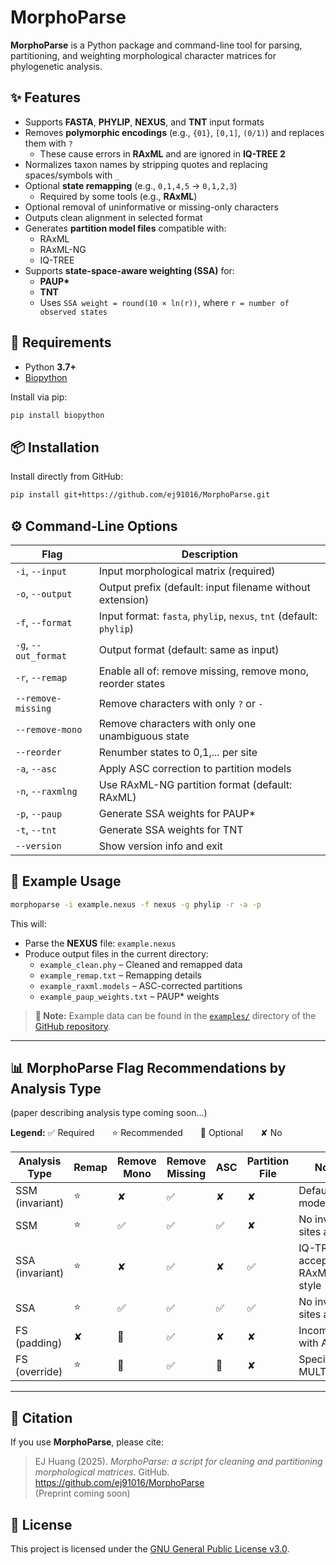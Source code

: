 # MorphoParse

**MorphoParse** is a Python package and command-line tool for parsing, partitioning, and weighting morphological character matrices for phylogenetic analysis.

## ✨ Features

- Supports **FASTA**, **PHYLIP**, **NEXUS**, and **TNT** input formats
- Removes **polymorphic encodings** (e.g., `{01}`, `[0,1]`, `(0/1)`) and replaces them with `?`
  - These cause errors in **RAxML** and are ignored in **IQ-TREE 2**
- Normalizes taxon names by stripping quotes and replacing spaces/symbols with `_`
- Optional **state remapping** (e.g., `0,1,4,5` → `0,1,2,3`)
  - Required by some tools (e.g., **RAxML**)
- Optional removal of uninformative or missing-only characters
- Outputs clean alignment in selected format
- Generates **partition model files** compatible with:
  - RAxML
  - RAxML-NG
  - IQ-TREE
- Supports **state-space-aware weighting (SSA)** for:
  - **PAUP\***
  - **TNT**
  - Uses `SSA weight = round(10 × ln(r))`, where `r = number of observed states`

## 🧱 Requirements

- Python **3.7+**
- [Biopython](https://biopython.org/)

Install via pip:

```bash
pip install biopython
```

## 📦 Installation

Install directly from GitHub:

```bash
pip install git+https://github.com/ej91016/MorphoParse.git
```

## ⚙️ Command-Line Options

| Flag | Description |
|------|-------------|
| `-i`, `--input` | Input morphological matrix (required) |
| `-o`, `--output` | Output prefix (default: input filename without extension) |
| `-f`, `--format` | Input format: `fasta`, `phylip`, `nexus`, `tnt` (default: `phylip`) |
| `-g`, `--out_format` | Output format (default: same as input) |
| `-r`, `--remap` | Enable all of: remove missing, remove mono, reorder states |
| `--remove-missing` | Remove characters with only `?` or `-` |
| `--remove-mono` | Remove characters with only one unambiguous state |
| `--reorder` | Renumber states to 0,1,... per site |
| `-a`, `--asc` | Apply ASC correction to partition models |
| `-n`, `--raxmlng` | Use RAxML-NG partition format (default: RAxML) |
| `-p`, `--paup` | Generate SSA weights for PAUP\* |
| `-t`, `--tnt` | Generate SSA weights for TNT |
| `--version` | Show version info and exit |

## 🧪 Example Usage

```bash
morphoparse -i example.nexus -f nexus -g phylip -r -a -p
```

This will:
- Parse the **NEXUS** file: `example.nexus`
- Produce output files in the current directory:
  - `example_clean.phy`          – Cleaned and remapped data
  - `example_remap.txt`          – Remapping details
  - `example_raxml.models`       – ASC-corrected partitions
  - `example_paup_weights.txt`   – PAUP* weights

> **📝 Note:** Example data can be found in the [`examples/`](https://github.com/ej91016/MorphoParse/tree/main/examples) directory of the [GitHub repository](https://github.com/ej91016/MorphoParse).

---

## 📊 MorphoParse Flag Recommendations by Analysis Type

(paper describing analysis type coming soon...)

**Legend:** ✅ Required  ⭐ Recommended  🔘 Optional  ✘ No

| Analysis Type | Remap | Remove Mono | Remove Missing | ASC | Partition File | Notes | Tools |
|---------------|--------|--------------|----------------|-----|----------------|-------|-------|
| SSM (invariant) | ⭐ | ✘ | ✅ | ✘ | ✘ | Default model | All |
| SSM  | ⭐ | ✅ | ✅ | ✅ | ✘ | No invariant sites allowed | All |
| SSA (invariant) | ⭐ | ✘ | ✅ | ✘ | ✅ | IQ-TREE accepts RAxML-style | All |
| SSA | ⭐ | ✅ | ✅ | ✅ | ✅ | No invariant sites allowed | All |
| FS (padding) | ✘ | 🔘 | ✅ | ✘ | ✘ | Incompatible with ASC | All |
| FS (override) | ⭐ | 🔘 | ✅ | 🔘 | ✘ | Specify with MULTI`x`_MK| RAxML-NG |

---

## 📖 Citation

If you use **MorphoParse**, please cite:

> EJ Huang (2025). *MorphoParse: a script for cleaning and partitioning morphological matrices*. GitHub. https://github.com/ej91016/MorphoParse  
> (Preprint coming soon)

## 🪪 License

This project is licensed under the [GNU General Public License v3.0](https://www.gnu.org/licenses/gpl-3.0.html).
